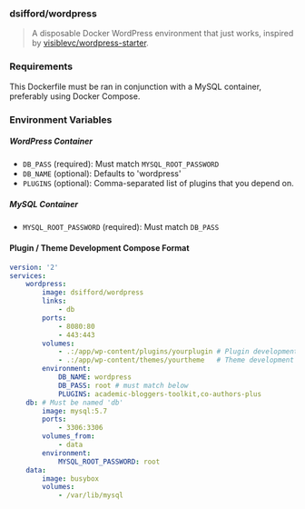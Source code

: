 ### dsifford/wordpress
> A disposable Docker WordPress environment that just works, inspired by [visiblevc/wordpress-starter](https://github.com/visiblevc/wordpress-starter).

### Requirements
This Dockerfile must be ran in conjunction with a MySQL container, preferably using Docker Compose.

### Environment Variables

##### WordPress Container
- `DB_PASS` (required): Must match `MYSQL_ROOT_PASSWORD`
- `DB_NAME` (optional): Defaults to 'wordpress'
- `PLUGINS` (optional): Comma-separated list of plugins that you depend on.

##### MySQL Container
- `MYSQL_ROOT_PASSWORD` (required): Must match `DB_PASS`

#### Plugin / Theme Development Compose Format
```yml
version: '2'
services:
    wordpress:
        image: dsifford/wordpress
        links:
            - db
        ports:
            - 8080:80
            - 443:443
        volumes:
            - .:/app/wp-content/plugins/yourplugin # Plugin development
            - .:/app/wp-content/themes/yourtheme   # Theme development
        environment:
            DB_NAME: wordpress
            DB_PASS: root # must match below
            PLUGINS: academic-bloggers-toolkit,co-authors-plus
    db: # Must be named 'db'
        image: mysql:5.7
        ports:
            - 3306:3306
        volumes_from:
            - data
        environment:
            MYSQL_ROOT_PASSWORD: root
    data:
        image: busybox
        volumes:
            - /var/lib/mysql
```
